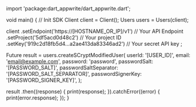import 'package:dart_appwrite/dart_appwrite.dart';

void main() { // Init SDK
  Client client = Client();
  Users users = Users(client);

  client
    .setEndpoint('https://[HOSTNAME_OR_IP]/v1') // Your API Endpoint
    .setProject('5df5acd0d48c2') // Your project ID
    .setKey('919c2d18fb5d4...a2ae413da83346ad2') // Your secret API key
  ;

  Future result = users.createSCryptModifiedUser(
    userId: '[USER_ID]',
    email: 'email@example.com',
    password: 'password',
    passwordSalt: '[PASSWORD_SALT]',
    passwordSaltSeparator: '[PASSWORD_SALT_SEPARATOR]',
    passwordSignerKey: '[PASSWORD_SIGNER_KEY]',
  );

  result
    .then((response) {
      print(response);
    }).catchError((error) {
      print(error.response);
  });
}